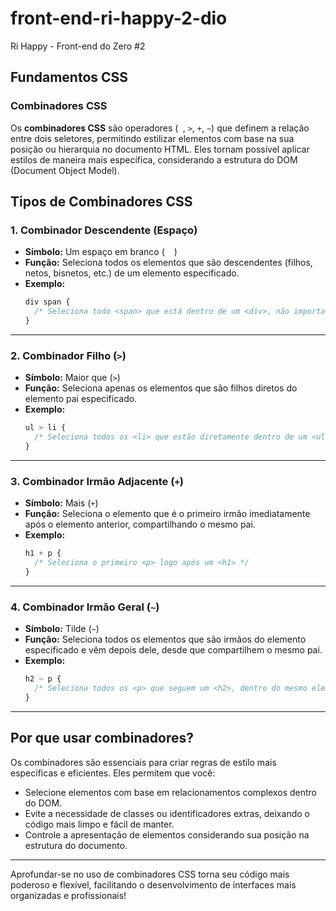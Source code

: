 # front-end-ri-happy-2-dio
Ri Happy - Front-end do Zero #2

## Fundamentos CSS

### Combinadores CSS

Os **combinadores CSS** são operadores (` `, `>`, `+`, `~`) que definem a relação entre dois seletores, permitindo estilizar elementos com base na sua posição ou hierarquia no documento HTML. Eles tornam possível aplicar estilos de maneira mais específica, considerando a estrutura do DOM (Document Object Model).

## Tipos de Combinadores CSS

### 1. Combinador Descendente (Espaço)
- **Símbolo:** Um espaço em branco ( ` ` )
- **Função:** Seleciona todos os elementos que são descendentes (filhos, netos, bisnetos, etc.) de um elemento especificado.
- **Exemplo:** 
  ```css
  div span {
    /* Seleciona todo <span> que está dentro de um <div>, não importa o quão aninhado */
  }
  ```

---

### 2. Combinador Filho (`>`)
- **Símbolo:** Maior que (`>`)
- **Função:** Seleciona apenas os elementos que são filhos diretos do elemento pai especificado.
- **Exemplo:**
  ```css
  ul > li {
    /* Seleciona todos os <li> que estão diretamente dentro de um <ul> */
  }
  ```

---

### 3. Combinador Irmão Adjacente (`+`)
- **Símbolo:** Mais (`+`)
- **Função:** Seleciona o elemento que é o primeiro irmão imediatamente após o elemento anterior, compartilhando o mesmo pai.
- **Exemplo:**
  ```css
  h1 + p {
    /* Seleciona o primeiro <p> logo após um <h1> */
  }
  ```

---

### 4. Combinador Irmão Geral (`~`)
- **Símbolo:** Tilde (`~`)
- **Função:** Seleciona todos os elementos que são irmãos do elemento especificado e vêm depois dele, desde que compartilhem o mesmo pai.
- **Exemplo:**
  ```css
  h2 ~ p {
    /* Seleciona todos os <p> que seguem um <h2>, dentro do mesmo elemento pai */
  }
  ```

---

## Por que usar combinadores?

Os combinadores são essenciais para criar regras de estilo mais específicas e eficientes. Eles permitem que você:

- Selecione elementos com base em relacionamentos complexos dentro do DOM.
- Evite a necessidade de classes ou identificadores extras, deixando o código mais limpo e fácil de manter.
- Controle a apresentação de elementos considerando sua posição na estrutura do documento.

---

Aprofundar-se no uso de combinadores CSS torna seu código mais poderoso e flexível, facilitando o desenvolvimento de interfaces mais organizadas e profissionais!
